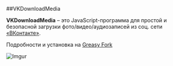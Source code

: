 ##VKDownloadMedia

**VKDownloadMedia** – это JavaScript-программа для простой и безопасной загрузки фото/видео/аудиозаписей из соц. сети [«ВКонтакте»](http://vk.com/).

Подробности и установка на [Greasy Fork](https://greasyfork.org/ru/scripts/7385-vkdownloadmedia)

![Imgur](http://i.imgur.com/XhOXpwO.png)
